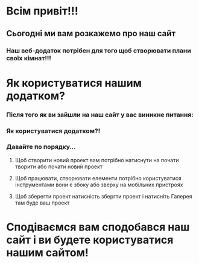 # Всім привіт!!!


## Сьогодні ми вам розкажемо про наш сайт

### Наш веб-додаток потрібен для того щоб створювати плани своїх кімнат!!!



# Як користуватися нашим додатком?

### Після того як ви зайшли на наш сайт у вас виникне питання:
### Як користуватися додатком?!
### Давайте по порядку...

1. Щоб створити новий проект вам потрібно натиснути на почати творити або почати новий проект

2. Щоб працювати, створювати елементи потрібно  користуватися інструментами вони є збоку або зверху на мобільних пристроях

3. Щоб зберегти проект натисність збергти проект і натисніть Галерея там буде ваш проект

# Сподіваємся вам сподобався наш сайт і ви будете користуватися нашим сайтом!